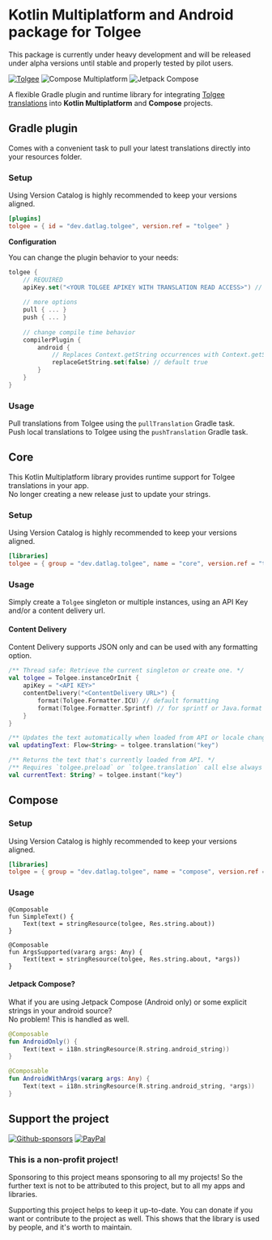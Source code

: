 # Kotlin Multiplatform and Android package for Tolgee

This package is currently under heavy development and will be released under alpha versions until stable and properly tested by pilot users.

[![Tolgee](https://img.shields.io/badge/Tolgee-f06695?style=for-the-badge)](https://tolgee.io/) ![Compose Multiplatform](https://img.shields.io/badge/Compose%20Multiplatform-Supported-green?style=for-the-badge) ![Jetpack Compose](https://img.shields.io/badge/Jetpack%20Compose-Supported-green?style=for-the-badge)

A flexible Gradle plugin and runtime library for integrating [Tolgee translations](https://tolgee.io) into **Kotlin Multiplatform** and **Compose** projects.

## Gradle plugin

Comes with a convenient task to pull your latest translations directly into your resources folder.

### Setup

Using Version Catalog is highly recommended to keep your versions aligned.

```toml
[plugins]
tolgee = { id = "dev.datlag.tolgee", version.ref = "tolgee" }
```

**Configuration**

You can change the plugin behavior to your needs:

```kotlin
tolgee {
    // REQUIRED
    apiKey.set("<YOUR TOLGEE APIKEY WITH TRANSLATION READ ACCESS>") // or use the 'tolgee.apikey=' property instead
    
    // more options
    pull { ... }
    push { ... }
    
    // change compile time behavior
    compilerPlugin {
        android {
            // Replaces Context.getString occurrences with Context.getStringInstant
            replaceGetString.set(false) // default true
        }
    }
}
```

### Usage

Pull translations from Tolgee using the `pullTranslation` Gradle task.  
Push local translations to Tolgee using the `pushTranslation` Gradle task.

## Core

This Kotlin Multiplatform library provides runtime support for Tolgee translations in your app.  
No longer creating a new release just to update your strings.

###  Setup

Using Version Catalog is highly recommended to keep your versions aligned.

```toml
[libraries]
tolgee = { group = "dev.datlag.tolgee", name = "core", version.ref = "tolgee" }
```

### Usage

Simply create a `Tolgee` singleton or multiple instances, using an API Key and/or a content delivery url.

#### Content Delivery

Content Delivery supports JSON only and can be used with any formatting option.

```kotlin
/** Thread safe: Retrieve the current singleton or create one. */
val tolgee = Tolgee.instanceOrInit {
    apiKey = "<API KEY>"
    contentDelivery("<ContentDelivery URL>") {
        format(Tolgee.Formatter.ICU) // default formatting
        format(Tolgee.Formatter.Sprintf) // for sprintf or Java.format formatting
    }
}

/** Updates the text automatically when loaded from API or locale changed. */
val updatingText: Flow<String> = tolgee.translation("key")

/** Returns the text that's currently loaded from API. */
/** Requires `tolgee.preload` or `tolgee.translation` call else always null. */
val currentText: String? = tolgee.instant("key")
```

## Compose

###  Setup

Using Version Catalog is highly recommended to keep your versions aligned.

```toml
[libraries]
tolgee = { group = "dev.datlag.tolgee", name = "compose", version.ref = "tolgee" }
```

### Usage

```
@Composable
fun SimpleText() {
    Text(text = stringResource(tolgee, Res.string.about))
}

@Composable
fun ArgsSupported(vararg args: Any) {
    Text(text = stringResource(tolgee, Res.string.about, *args))
}
```

#### Jetpack Compose?

What if you are using Jetpack Compose (Android only) or some explicit strings in your android source?  
No problem! This is handled as well.

```kotlin
@Composable
fun AndroidOnly() {
    Text(text = i18n.stringResource(R.string.android_string))
}

@Composable
fun AndroidWithArgs(vararg args: Any) {
    Text(text = i18n.stringResource(R.string.android_string, *args))
}
```

## Support the project

[![Github-sponsors](https://img.shields.io/badge/sponsor-30363D?style=for-the-badge&logo=GitHub-Sponsors&logoColor=#EA4AAA)](https://github.com/sponsors/DATL4G)
[![PayPal](https://img.shields.io/badge/PayPal-00457C?style=for-the-badge&logo=paypal&logoColor=white)](https://paypal.me/datlag)

### This is a non-profit project!

Sponsoring to this project means sponsoring to all my projects!
So the further text is not to be attributed to this project, but to all my apps and libraries.

Supporting this project helps to keep it up-to-date. You can donate if you want or contribute to the project as well.
This shows that the library is used by people, and it's worth to maintain.
